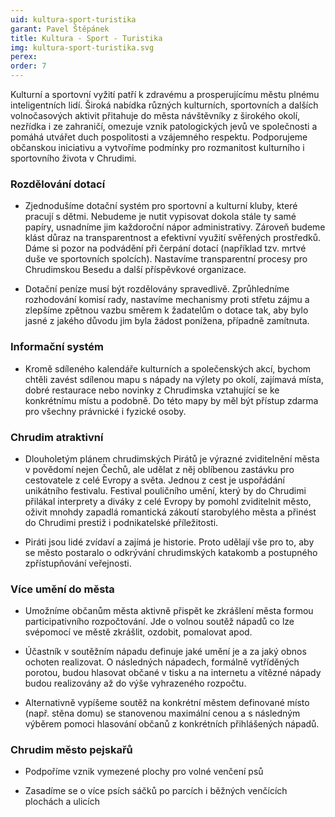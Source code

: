 ```yaml
---
uid: kultura-sport-turistika
garant: Pavel Štěpánek
title: Kultura - Sport - Turistika
img: kultura-sport-turistika.svg
perex:
order: 7
---
```


Kulturní a sportovní vyžití patří k zdravému a prosperujícímu městu plnému inteligentních lidí. Široká nabídka různých kulturních, sportovních a dalších volnočasových aktivit přitahuje do města návštěvníky z širokého okolí, nezřídka i ze zahraničí, omezuje vznik patologických jevů ve společnosti a pomáhá utvářet duch pospolitosti a vzájemného respektu. Podporujeme občanskou iniciativu a vytvoříme podmínky pro rozmanitost kulturního i sportovního života v Chrudimi.


### Rozdělování dotací

- Zjednodušíme dotační systém pro sportovní a kulturní kluby, které pracují s dětmi. Nebudeme je nutit vypisovat dokola stále ty samé papíry, usnadníme jim každoroční nápor administrativy. Zároveň budeme klást důraz na transparentnost a efektivní využití svěřených prostředků. Dáme si pozor na podvádění při čerpání dotací (například tzv. mrtvé duše ve sportovních spolcích). Nastavíme transparentní procesy pro Chrudimskou Besedu a další příspěvkové organizace. 

- Dotační peníze musí být rozdělovány spravedlivě. Zprůhledníme rozhodování komisí rady, nastavíme mechanismy proti střetu zájmu a zlepšíme zpětnou vazbu směrem k žadatelům o dotace tak, aby bylo jasné z jakého důvodu jim byla žádost ponížena, případně zamítnuta.  

### Informační systém

- Kromě sdíleného kalendáře kulturních a společenských akcí, bychom chtěli zavést sdílenou mapu s nápady na výlety po okolí, zajímavá místa, dobré restaurace nebo novinky z Chrudimska vztahující se ke konkrétnímu místu a podobně. Do této mapy by měl být přístup zdarma pro všechny právnické i fyzické osoby. 

### Chrudim atraktivní

- Dlouholetým plánem chrudimských Pirátů je výrazné zviditelnění města v povědomí nejen Čechů, ale udělat z něj oblíbenou zastávku pro cestovatele z celé Evropy a světa. Jednou z cest je uspořádání unikátního festivalu. Festival pouličního umění, který by do Chrudimi přilákal interprety a diváky z celé Evropy by pomohl zviditelnit město, oživit mnohdy zapadlá romantická zákoutí starobylého města a přinést do Chrudimi prestiž i podnikatelské příležitosti. 

- Piráti jsou lidé zvídaví a zajímá je historie. Proto udělají vše pro to, aby se město postaralo o odkrývání chrudimských katakomb a postupného zpřístupňování veřejnosti. 

### Více umění do města

- Umožníme občanům města aktivně přispět ke zkrášlení města formou participativního rozpočtování. Jde o volnou soutěž nápadů co lze svépomocí ve městě zkrášlit, ozdobit, pomalovat apod.  
- Účastník v soutěžním nápadu definuje jaké umění je a za jaký obnos ochoten realizovat. O následných nápadech, formálně vytříděných porotou, budou hlasovat občané v tisku a na internetu a vítězné nápady budou realizovány až do výše vyhrazeného rozpočtu. 

- Alternativně vypíšeme soutěž na konkrétní městem definované místo (např. stěna domu) se stanovenou maximální cenou a s následným výběrem pomoci hlasování občanů z konkrétních přihlášených nápadů. 

### Chrudim město pejskařů

- Podpoříme vznik vymezené plochy pro volné venčení psů 

- Zasadíme se o více psích sáčků po parcích i běžných venčících plochách a ulicích

